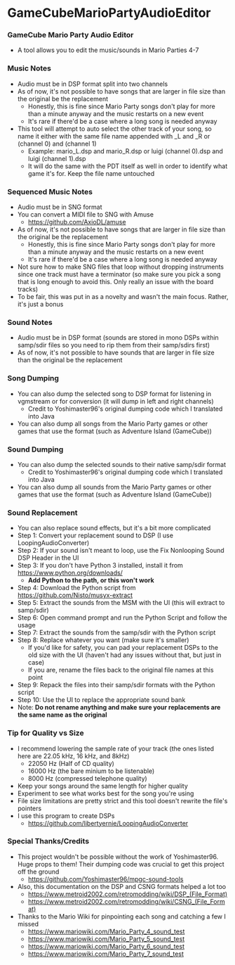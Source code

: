 # GameCubeMarioPartyAudioEditor

### GameCube Mario Party Audio Editor
* A tool allows you to edit the music/sounds in Mario Parties 4-7

### Music Notes
* Audio must be in DSP format split into two channels
* As of now, it's not possible to have songs that are larger in file size than the original be the replacement
  * Honestly, this is fine since Mario Party songs don't play for more than a minute anyway and the music restarts on a new event
  * It's rare if there'd be a case where a long song is needed anyway
* This tool will attempt to auto select the other track of your song, so name it either with the same file name appended with _L and _R or (channel 0) and (channel 1)
  * Example: mario_L.dsp and mario_R.dsp or luigi (channel 0).dsp and luigi (channel 1).dsp
  * It will do the same with the PDT itself as well in order to identify what game it's for. Keep the file name untouched

### Sequenced Music Notes
* Audio must be in SNG format
* You can convert a MIDI file to SNG with Amuse
  * https://github.com/AxioDL/amuse
* As of now, it's not possible to have songs that are larger in file size than the original be the replacement
    * Honestly, this is fine since Mario Party songs don't play for more than a minute anyway and the music restarts on a new event
    * It's rare if there'd be a case where a long song is needed anyway
* Not sure how to make SNG files that loop without dropping instruments since one track must have a terminator (so make sure you pick a song that is long enough to avoid this. Only really an issue with the board tracks)
* To be fair, this was put in as a novelty and wasn't the main focus. Rather, it's just a bonus

### Sound Notes
* Audio must be in DSP format (sounds are stored in mono DSPs within samp/sdir files so you need to rip them from their samp/sdirs first)
* As of now, it's not possible to have sounds that are larger in file size than the original be the replacement

### Song Dumping
* You can also dump the selected song to DSP format for listening in vgmstream or for conversion (it will dump in left and right channels)
    * Credit to Yoshimaster96's original dumping code which I translated into Java
* You can also dump all songs from the Mario Party games or other games that use the format (such as Adventure Island (GameCube))

### Sound Dumping
* You can also dump the selected sounds to their native samp/sdir format
    * Credit to Yoshimaster96's original dumping code which I translated into Java
* You can also dump all sounds from the Mario Party games or other games that use the format (such as Adventure Island (GameCube))

### Sound Replacement
* You can also replace sound effects, but it's a bit more complicated
* Step 1: Convert your replacement sound to DSP (I use LoopingAudioConverter)
* Step 2: If your sound isn't meant to loop, use the Fix Nonlooping Sound DSP Header in the UI
* Step 3: If you don't have Python 3 installed, install it from https://www.python.org/downloads/
  * **Add Python to the path, or this won't work**
* Step 4: Download the Python script from https://github.com/Nisto/musyx-extract
* Step 5: Extract the sounds from the MSM with the UI (this will extract to samp/sdir)
* Step 6: Open command prompt and run the Python Script and follow the usage
* Step 7: Extract the sounds from the samp/sdir with the Python script
* Step 8: Replace whatever you want (make sure it's smaller)
  * If you'd like for safety, you can pad your replacement DSPs to the old size with the UI (haven't had any issues without that, but just in case)
  * If you are, rename the files back to the original file names at this point
* Step 9: Repack the files into their samp/sdir formats with the Python script
* Step 10: Use the UI to replace the appropriate sound bank
* Note: **Do not rename anything and make sure your replacements are the same name as the original**

### Tip for Quality vs Size
* I recommend lowering the sample rate of your track (the ones listed here are 22.05 kHz, 16 kHz, and 8kHz)
  * 22050 Hz (Half of CD quality)
  * 16000 Hz (the bare minium to be listenable)
  * 8000 Hz (compressed telephone quality)
* Keep your songs around the same length for higher quality
* Experiment to see what works best for the song you're using
* File size limitations are pretty strict and this tool doesn't rewrite the file's pointers
* I use this program to create DSPs
  * https://github.com/libertyernie/LoopingAudioConverter

### Special Thanks/Credits
* This project wouldn't be possible without the work of Yoshimaster96. Huge props to them! Their dumping code was crucial to get this project off the ground
  * https://github.com/Yoshimaster96/mpgc-sound-tools
* Also, this documentation on the DSP and CSNG formats helped a lot too
  * https://www.metroid2002.com/retromodding/wiki/DSP_(File_Format)
  * https://www.metroid2002.com/retromodding/wiki/CSNG_(File_Format)
* Thanks to the Mario Wiki for pinpointing each song and catching a few I missed
  * https://www.mariowiki.com/Mario_Party_4_sound_test
  * https://www.mariowiki.com/Mario_Party_5_sound_test
  * https://www.mariowiki.com/Mario_Party_6_sound_test
  * https://www.mariowiki.com/Mario_Party_7_sound_test